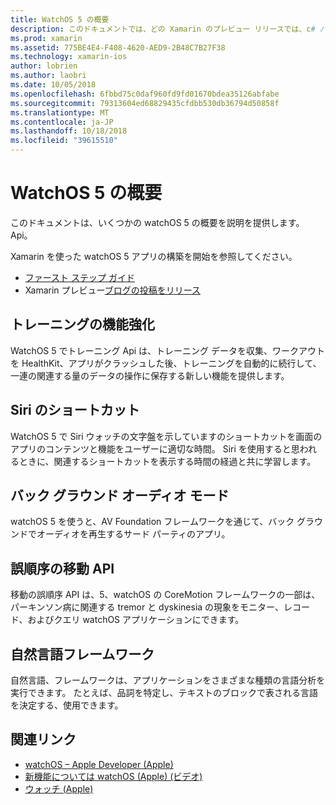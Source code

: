 ```yaml
---
title: WatchOS 5 の概要
description: このドキュメントでは、どの Xamarin のプレビュー リリースでは、c# バインディング watchOS 5 Api がいくつかの概要を説明を提供します。
ms.prod: xamarin
ms.assetid: 775BE4E4-F408-4620-AED9-2B48C7B27F38
ms.technology: xamarin-ios
author: lobrien
ms.author: laobri
ms.date: 10/05/2018
ms.openlocfilehash: 6fbbd75c0daf960fd9fd01670bdea35126abfabe
ms.sourcegitcommit: 79313604ed68829435cfdbb530db36794d50858f
ms.translationtype: MT
ms.contentlocale: ja-JP
ms.lasthandoff: 10/18/2018
ms.locfileid: "39615510"
---
```

# <a name="introduction-to-watchos-5"></a>WatchOS 5 の概要

このドキュメントは、いくつかの watchOS 5 の概要を説明を提供します。 Api。

Xamarin を使った watchOS 5 アプリの構築を開始を参照してください。

- [ファースト ステップ ガイド](~/ios/platform/introduction-to-ios12/get-started.md)
- Xamarin プレビュー[ブログの投稿をリリース](https://releases.xamarin.com/preview-release-xcode-10-beta-6/)

## <a name="workout-improvements"></a>トレーニングの機能強化

WatchOS 5 でトレーニング Api は、トレーニング データを収集、ワークアウトを HealthKit、アプリがクラッシュした後、トレーニングを自動的に続行して、一連の関連する量のデータの操作に保存する新しい機能を提供します。

## <a name="siri-shortcuts"></a>Siri のショートカット

WatchOS 5 で Siri ウォッチの文字盤を示していますのショートカットを画面のアプリのコンテンツと機能をユーザーに適切な時間。 Siri を使用すると思われるときに、関連するショートカットを表示する時間の経過と共に学習します。

## <a name="background-audio-mode"></a>バック グラウンド オーディオ モード

watchOS 5 を使うと、AV Foundation フレームワークを通じて、バック グラウンドでオーディオを再生するサード パーティのアプリ。

## <a name="movement-disorder-api"></a>誤順序の移動 API

移動の誤順序 API は、5、watchOS の CoreMotion フレームワークの一部は、パーキンソン病に関連する tremor と dyskinesia の現象をモニター、レコード、およびクエリ watchOS アプリケーションにできます。

## <a name="natural-language-framework"></a>自然言語フレームワーク

自然言語、フレームワークは、アプリケーションをさまざまな種類の言語分析を実行できます。 たとえば、品詞を特定し、テキストのブロックで表される言語を決定する、使用できます。

## <a name="related-links"></a>関連リンク

- [watchOS – Apple Developer (Apple)](https://developer.apple.com/watchOS/)
- [新機能については watchOS (Apple) (ビデオ)](https://developer.apple.com/videos/play/wwdc2018/206/)
- [ウォッチ (Apple)](https://www.apple.com/watch/)
